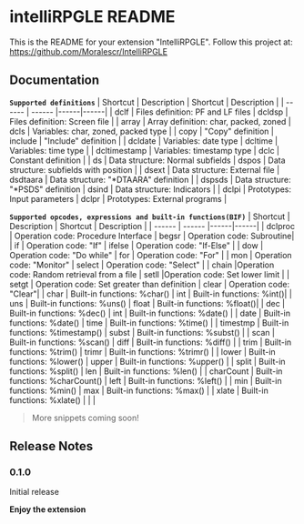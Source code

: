 # intelliRPGLE README

This is the README for your extension "IntelliRPGLE". 
Follow this project at: https://github.com/Moralescr/IntelliRPGLE

## Documentation
 **`Supported definitions`**
| Shortcut | Description | Shortcut | Description |
| ------ | ------ |------|------|
| dclf | Files definition: PF and LF files | dcldsp | Files definition: Screen file |
| array | Array definition: char, packed, zoned | dcls | Variables: char, zoned, packed type |
| copy | "Copy" definition | include | "Include" definition |
| dcldate | Variables: date type | dcltime | Variables: time type |
| dcltimestamp | Variables: timestamp type | dclc | Constant definition |
| ds | Data structure: Normal subfields | dspos | Data structure: subfields with position |
| dsext | Data structure: External file | dsdtaara | Data structure: "*DTAARA" definition |
| dspsds | Data structure: "*PSDS" definition | dsind | Data structure: Indicators |
| dclpi | Prototypes: Input parameters | dclpr | Prototypes: External programs |

 **`Supported opcodes, expressions and built-in functions(BIF)`**
| Shortcut | Description | Shortcut | Description |
| ------ | ------ |------|------|
| dclproc | Operation code: Procedure Interface | begsr | Operation code: Subroutine|
| if | Operation code: "If" | ifelse | Operation code: "If-Else" |
| dow | Operation code: "Do while" | for | Operation code: "For"  |
| mon | Operation code: "Monitor" | select | Operation code: "Select"  |
| chain |Operation code: Random retrieval from a file | setll |Operation code: Set lower limit |
| setgt | Operation code: Set greater than definition | clear | Operation code: "Clear"|
| char | Built-in functions: %char() | int | Built-in functions: %int()|
| uns | Built-in functions: %uns() | float | Built-in functions: %float()|
| dec | Built-in functions: %dec() | int | Built-in functions: %date() |
| date | Built-in functions: %date() | time | Built-in functions: %time() |
| timestmp | Built-in functions: %timestamp() | subst | Built-in functions: %subst() |
| scan | Built-in functions: %scan() | diff | Built-in functions: %diff() |
| trim | Built-in functions: %trim() | trimr | Built-in functions: %trimr() |
| lower | Built-in functions: %lower() | upper | Built-in functions: %upper() |
| split | Built-in functions: %split() | len | Built-in functions: %len() |
| charCount | Built-in functions: %charCount() | left | Built-in functions: %left() |
| min | Built-in functions: %min() | max | Built-in functions: %max() | 
| xlate | Built-in functions: %xlate() | | |

>  More snippets coming soon!
 
## Release Notes

### 0.1.0
Initial release

**Enjoy the extension**